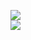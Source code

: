 [![](https://img.shields.io/badge/Made%20With-Github%20Spray-lightgrey.svg?style=for-the-badge&logo=github)](https://github.com/Annihil/github-spray#23180)  
[![](https://i.imgur.com/2DrTn0Z.gif)](https://github.com/Annihil/github-spray)